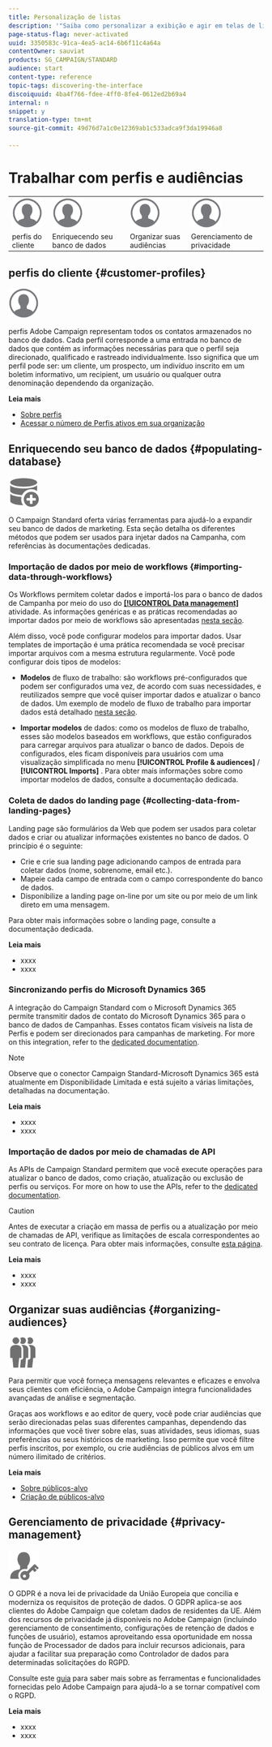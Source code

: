 ```yaml
---
title: Personalização de listas
description: '"Saiba como personalizar a exibição e agir em telas de lista no Adobe Campaign Standard: classificar, filtrar, excluir ou duplicar elementos. As telas do Lista exibem elementos de um ou vários recursos especificados."'
page-status-flag: never-activated
uuid: 3350583c-91ca-4ea5-ac14-6b6f11c4a64a
contentOwner: sauviat
products: SG_CAMPAIGN/STANDARD
audience: start
content-type: reference
topic-tags: discovering-the-interface
discoiquuid: 4ba4f766-fdee-4ff0-8fe4-0612ed2b69a4
internal: n
snippet: y
translation-type: tm+mt
source-git-commit: 49d76d7a1c0e12369ab1c533adca9f3da19946a8

---
```



# Trabalhar com perfis e audiências

<table>
<tr>
    <td valign="top">
        <a href="../../start/using/work-with-audiences.md"><img width="60px" alt="condições" src="assets/icon_profile.svg"/></a>
    </td>
    <td valign="top">
        <a href="../../api/using/creating-a-service.md"><img width="60px" alt="condições" src="assets/icon_profile.svg"/></a>
    </td>
    <td valign="top">
        <a href="../../api/using/interacting-with-custom-resources.md"><img width="60px" alt="condições" src="assets/icon_profile.svg"/></a>
    </td>
    <td valign="top">
        <a href="../../api/using/interacting-with-marketing-history.md"><img width="60px" alt="condições" src="assets/icon_profile.svg"/></a>
    </td>
</tr>
<tr>
<td>perfis do cliente</td>
<td>Enriquecendo seu banco de dados</td>
<td>Organizar suas audiências</td>
<td>Gerenciamento de privacidade</td>
</tr>
</table>

## perfis do cliente {#customer-profiles}

<img width="60px" alt="condições" src="assets/icon_profile.svg"/>

perfis Adobe Campaign representam todos os contatos armazenados no banco de dados. Cada perfil corresponde a uma entrada no banco de dados que contém as informações necessárias para que o perfil seja direcionado, qualificado e rastreado individualmente. Isso significa que um perfil pode ser: um cliente, um prospecto, um indivíduo inscrito em um boletim informativo, um recipient, um usuário ou qualquer outra denominação dependendo da organização.

**Leia mais**

* [Sobre perfis](../../audiences/using/about-profiles.md)
* [Acessar o número de Perfis ativos em sua organização](../../audiences/using/active-profiles.md)

## Enriquecendo seu banco de dados {#populating-database}

<img width="60px" alt="condições" src="assets/icon_populate.svg"/>

O Campaign Standard oferta várias ferramentas para ajudá-lo a expandir seu banco de dados de marketing. Esta seção detalha os diferentes métodos que podem ser usados para injetar dados na Campanha, com referências às documentações dedicadas.

### Importação de dados por meio de workflows {#importing-data-through-workflows}

Os Workflows permitem coletar dados e importá-los para o banco de dados de Campanha por meio do uso do [**[!UICONTROL Data management]**](../../automating/using/about-data-management-activities.md) atividade. As informações genéricas e as práticas recomendadas ao importar dados por meio de workflows são apresentadas [nesta seção](../../automating/using/importing-data.md).

Além disso, você pode configurar modelos para importar dados. Usar templates de importação é uma prática recomendada se você precisar importar arquivos com a mesma estrutura regularmente. Você pode configurar dois tipos de modelos:

* **Modelos** de fluxo de trabalho: são workflows pré-configurados que podem ser configurados uma vez, de acordo com suas necessidades, e reutilizados sempre que você quiser importar dados e atualizar o banco de dados. Um exemplo de modelo de fluxo de trabalho para importar dados está detalhado [nesta seção](../../automating/using/importing-data.md#example--import-workflow-template).

* **Importar modelos** de dados: como os modelos de fluxo de trabalho, esses são modelos baseados em workflows, que estão configurados para carregar arquivos para atualizar o banco de dados. Depois de configurados, eles ficam disponíveis para usuários com uma visualização simplificada no menu **[!UICONTROL Profile & audiences]** / **[!UICONTROL Imports]** . Para obter mais informações sobre como importar modelos de dados, consulte a documentação [](../../automating/using/importing-data-with-import-templates.md)dedicada.

### Coleta de dados do landing page {#collecting-data-from-landing-pages}

Landing page são formulários da Web que podem ser usados para coletar dados e criar ou atualizar informações existentes no banco de dados. O princípio é o seguinte:

* Crie e crie sua landing page adicionando campos de entrada para coletar dados (nome, sobrenome, email etc.).
* Mapeie cada campo de entrada com o campo correspondente do banco de dados.
* Disponibilize a landing page on-line por um site ou por meio de um link direto em uma mensagem.

Para obter mais informações sobre o landing page, consulte a documentação [](../../channels/using/getting-started-with-landing-pages.md)dedicada.

**Leia mais**

* xxxx
* xxxx

### Sincronizando perfis do Microsoft Dynamics 365

A integração do Campaign Standard com o Microsoft Dynamics 365 permite transmitir dados de contato do Microsoft Dynamics 365 para o banco de dados de Campanhas.
Esses contatos ficam visíveis na lista de Perfis e podem ser direcionados para campanhas de marketing. For more on this integration, refer to the [dedicated documentation](https://helpx.adobe.com/campaign/kb/acs-ms-dynamics.html).

>[!NOTE]
>
>Observe que o conector Campaign Standard-Microsoft Dynamics 365 está atualmente em Disponibilidade Limitada e está sujeito a várias limitações, detalhadas na documentação.

**Leia mais**

* xxxx
* xxxx

### Importação de dados por meio de chamadas de API

As APIs de Campaign Standard permitem que você execute operações para atualizar o banco de dados, como criação, atualização ou exclusão de perfis ou serviços. For more on how to use the APIs, refer to the [dedicated documentation](../../api/using/about-campaign-standard-apis.md).

>[!CAUTION]
>
>Antes de executar a criação em massa de perfis ou a atualização por meio de chamadas de API, verifique as limitações de escala correspondentes ao seu contrato de licença. Para obter mais informações, consulte [esta página](https://helpx.adobe.com/legal/product-descriptions/campaign-standard.html#ITInfrastructureResourcesbyActiveProfilesTiers).

**Leia mais**

* xxxx
* xxxx

## Organizar suas audiências {#organizing-audiences}

<img width="60px" alt="condições" src="assets/icon_audience.svg"/>

Para permitir que você forneça mensagens relevantes e eficazes e envolva seus clientes com eficiência, o Adobe Campaign integra funcionalidades avançadas de análise e segmentação.

Graças aos workflows e ao editor de query, você pode criar audiências que serão direcionadas pelas suas diferentes campanhas, dependendo das informações que você tiver sobre elas, suas atividades, seus idiomas, suas preferências ou seus históricos de marketing. Isso permite que você filtre perfis inscritos, por exemplo, ou crie audiências de públicos alvos em um número ilimitado de critérios.

**Leia mais**

* [Sobre públicos-alvo](../../audiences/using/about-audiences.md)
* [Criação de públicos-alvo](../../audiences/using/creating-audiences.md)

## Gerenciamento de privacidade {#privacy-management}

<img width="60px" alt="condições" src="assets/icon_privacy.svg"/>

O GDPR é a nova lei de privacidade da União Europeia que concilia e moderniza os requisitos de proteção de dados. O GDPR aplica-se aos clientes do Adobe Campaign que coletam dados de residentes da UE. Além dos recursos de privacidade já disponíveis no Adobe Campaign (incluindo gerenciamento de consentimento, configurações de retenção de dados e funções de usuário), estamos aproveitando essa oportunidade em nossa função de Processador de dados para incluir recursos adicionais, para ajudar a facilitar sua preparação como Controlador de dados para determinadas solicitações do RGPD.

Consulte este [guia](https://docs.campaign.adobe.com/doc/standard/getting_started/en/ACS_GDPR.html) para saber mais sobre as ferramentas e funcionalidades fornecidas pelo Adobe Campaign para ajudá-lo a se tornar compatível com o RGPD.

**Leia mais**

* xxxx
* xxxx